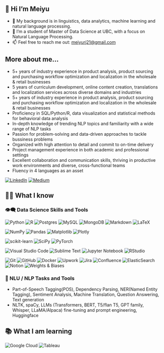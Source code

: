 ## 👋 Hi I’m Meiyu
- 👀 My background is in linguistics, data analytics, machine learning and natural language processing.
- 🌱 I’m a student of Master of Data Science at UBC, with a focus on Natural Language Processing. 
- 📫 Feel free to reach me out: meiyurj21@gmail.com

## More about me...
- 5+ years of industry experience in product analysis, product sourcing and purchasing workflow optimization and localization in the wholesale & retail businesses
- 5 years of curriculum development, online content creation, translations and localization services across diverse domains and industries 
- 5+ years of industry experience in product analysis, product sourcing and purchasing workflow optimization and localization in the wholesale & retail businesses
- Proficiency in SQL/Python/R, data visualization and statistical methods for behavioral data analysis
- In-depth knowledge of trending NLP topics and familiarity with a wide range of NLP tasks
- Passion for problem-solving and data-driven approaches to tackle bussiness problems 
- Organized with high attention to detail and commit to on-time delivery 
- Project management experience in both academic and professional settings
- Excellent collaboration and communication skills, thriving in productive work environments and diverse, cross-functional teams
- Fluency in 4 languages as an asset


[![LinkedIn](https://img.shields.io/badge/linkedin-%230077B5.svg?style=for-the-badge&logo=linkedin&logoColor=white)](https://www.linkedin.com/in/meiyubrrj/) [![Medium](https://img.shields.io/badge/Medium-12100E?style=for-the-badge&logo=medium&logoColor=white)](https://meiyurj21.medium.com/)


<!---
MeiyuRJ/MeiyuRJ is a ✨ special ✨ repository because its `README.md` (this file) appears on your GitHub profile.
You can click the Preview link to take a look at your changes.
--->

## :woman_technologist:	What I know 
### :eye_speech_bubble:		Data Science Skills and Tools 

![Python](https://img.shields.io/badge/python-3670A0?style=for-the-badge&logo=python&logoColor=ffdd54) ![R](https://img.shields.io/badge/r-%23276DC3.svg?style=for-the-badge&logo=r&logoColor=white) ![Postgres](https://img.shields.io/badge/postgres-%23316192.svg?style=for-the-badge&logo=postgresql&logoColor=white) ![MySQL](https://img.shields.io/badge/mysql-%2300f.svg?style=for-the-badge&logo=mysql&logoColor=white) ![MongoDB](https://img.shields.io/badge/MongoDB-%234ea94b.svg?style=for-the-badge&logo=mongodb&logoColor=white) ![Markdown](https://img.shields.io/badge/markdown-%23000000.svg?style=for-the-badge&logo=markdown&logoColor=white) ![LaTeX](https://img.shields.io/badge/latex-%23008080.svg?style=for-the-badge&logo=latex&logoColor=white)

![NumPy](https://img.shields.io/badge/numpy-%23013243.svg?style=for-the-badge&logo=numpy&logoColor=white) ![Pandas](https://img.shields.io/badge/pandas-%23150458.svg?style=for-the-badge&logo=pandas&logoColor=white) ![Matplotlib](https://img.shields.io/badge/Matplotlib-%23ffffff.svg?style=for-the-badge&logo=Matplotlib&logoColor=black) ![Plotly](https://img.shields.io/badge/Plotly-%233F4F75.svg?style=for-the-badge&logo=plotly&logoColor=white)

![scikit-learn](https://img.shields.io/badge/scikit--learn-%23F7931E.svg?style=for-the-badge&logo=scikit-learn&logoColor=white) ![SciPy](https://img.shields.io/badge/SciPy-%230C55A5.svg?style=for-the-badge&logo=scipy&logoColor=%white) ![PyTorch](https://img.shields.io/badge/PyTorch-%23EE4C2C.svg?style=for-the-badge&logo=PyTorch&logoColor=white)

![Visual Studio Code](https://img.shields.io/badge/Visual%20Studio%20Code-0078d7.svg?style=for-the-badge&logo=visual-studio-code&logoColor=white) ![Sublime Text](https://img.shields.io/badge/sublime_text-%23575757.svg?style=for-the-badge&logo=sublime-text&logoColor=important) ![Jupyter Notebook](https://img.shields.io/badge/jupyter-%23FA0F00.svg?style=for-the-badge&logo=jupyter&logoColor=white)
 ![RStudio](https://img.shields.io/badge/RStudio-4285F4?style=for-the-badge&logo=rstudio&logoColor=white)


![Git](https://img.shields.io/badge/git-%23F05033.svg?style=for-the-badge&logo=git&logoColor=white) ![GitHub](https://img.shields.io/badge/github-%23121011.svg?style=for-the-badge&logo=github&logoColor=white) ![Docker](https://img.shields.io/badge/docker-%230db7ed.svg?style=for-the-badge&logo=docker&logoColor=white) ![Upwork](https://img.shields.io/badge/UpWork-6FDA44?style=for-the-badge&logo=Upwork&logoColor=white) ![Jira](https://img.shields.io/badge/jira-%230A0FFF.svg?style=for-the-badge&logo=jira&logoColor=white) ![Confluence](https://img.shields.io/badge/confluence-%23172BF4.svg?style=for-the-badge&logo=confluence&logoColor=white) ![ElasticSearch](https://img.shields.io/badge/-ElasticSearch-005571?style=for-the-badge&logo=elasticsearch) ![Notion](https://img.shields.io/badge/Notion-%23000000.svg?style=for-the-badge&logo=notion&logoColor=white) ![Weights & Biases](https://img.shields.io/badge/Weights_&_Biases-FFBE00?style=for-the-badge&logo=WeightsAndBiases&logoColor=white)



### :robot: NLU / NLP Tasks and Tools 	
- Part-of-Speech Tagging(POS), Dependency Parsing, NER(Named Entity Tagging), Sentiment Analysis, Machine Translation, Question Answering, Text generation 
- NLTK, spaCy, LLMs (Transformers, BERT, T5/flan T5, GPT family, Whisper, LLaMA/Alpaca) fine-tuning and prompt engineering, Huggingface

## :books: What I am learning 	

![Google Cloud](https://img.shields.io/badge/GoogleCloud-%234285F4.svg?style=for-the-badge&logo=google-cloud&logoColor=white) ![Tableau](https://img.shields.io/badge/Tableau-E97627?style=for-the-badge&logo=Tableau&logoColor=white)






